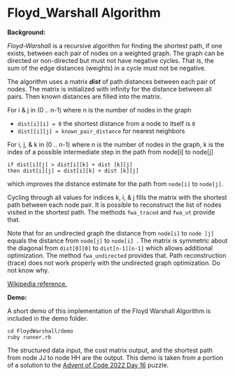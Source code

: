 
# Floyd_Warshall Algorithm

**Background:**

*Floyd-Warshall* is a recursive algorithm for finding the shortest path, if one exists, between each pair of nodes on a weighted graph. The graph can be directed or non-directed but must not have negative cycles. That is, the sum of the edge distances (weights) in a cycle must not be negative.

The algorithm uses a matrix ***dist*** of path distances between each pair of nodes. The matrix is initialized with infinity for the distance between all pairs. Then known distances are filled into the matrix.

For i & j in (0 .. n-1) where n is the number of nodes in the graph

 - `dist[i][i] = 0`  the shortest distance from a node to itself is `0`
 - `dist[[i][j] = known_pair_distance` for nearest neighbors

For i, j, & k in (0 .. n-1) where n is the number of nodes in the graph,
k is the index of a possible intermediate step in the path from node[i] to node[j]

    if dist[i][j] > dist[i][k] + dist [k][j]
    then dist[i][j] = dist[i][k] + dist [k][j]
which improves the distance estimate for the path from `node[i]` to `node[j]`.

Cycling through all values for indices k, i, & j fills the matrix with the shortest path between each node pair. It is possible to reconstruct the list of nodes visited in the shortest path. The methods `fwa_traced` and `fwa_ut` provide that.

Note that for an undirected graph the distance from `node[i]` to `node [j]` equals the distance from `node[j]` to `node[i] `. The matrix is symmetric about the diagonal from `dist[0][0]` to `dist[n-1][n-1]` which allows additional optimization. The method `fwa_undirected` provides that. Path reconstruction (trace) does not work properly with the undirected graph optimization. Do not know why.

[Wikipedia reference.](https://en.wikipedia.org/wiki/Floyd%E2%80%93Warshall_algorithm)

**Demo:**

A short demo of this implementation of the Floyd Warshall Algorithm is included in the demo folder.

    cd FloydWarshall/demo
    ruby runner.rb

The structured data input, the cost matrix output, and the shortest path from node JJ to node HH are the output. This demo is taken from a portion of a solution to the [Advent of Code 2022 Day 16](https://adventofcode.com/2022) puzzle.
